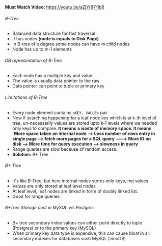**Must Watch Video:** https://youtu.be/aZjYr87r1b8

###### B-Tree
* Balanced data structure for fast traversal 
* It has nodes **(node is equals to Disk Page)**
* In B-tree of `m` degree some nodes can have m child nodes 
* Node has up to m-1 elements

###### DB representation of B-Tree
* Each node has a multiple key and value 
* The value is usually data pointer to the raw 
* Data pointer can point to tuple or primary key

###### Limitations of B-Tree
* Every node element contains `<KEY, VALUE>` pair
* Now if searching happening for a leaf node key which is at k-th level of tree, un-necessarily values are stored upto k-1 levels where we needed only keys to compare. **It means a waste of memory space. It means `More space taken on internal node --> Less number of rows entry in single page --> fetch more pages for a SQL query ---> More IO on disk --> More time for query execution --> slowness in query**
* Range queries are slow because of random access.
* **Solution:** B+ Tree

###### B+ Tree
* It's like B-Tree, but here internal nodes stores only keys, not values
* Values are only stored at leaf level nodes
* At leaf level, leaf nodes are linked in form of doubly linked list.
* Good for range queries.

###### B+Tree Storage cost in MySQL v/s Postgres
* B+ tree secondary index values can either point directly to tuple (Postgres) or to the primary key (MySQL)
* When primary key data type is expensive, this can cause bloat in all secondary indexes for databases such MySQL (innoDB)

